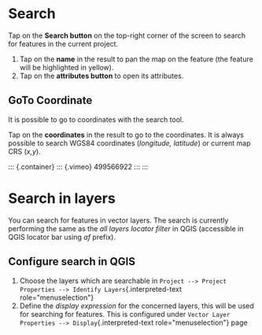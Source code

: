 Search
======

Tap on the **Search button** on the top-right corner of the screen to
search for features in the current project.

1.  Tap on the **name** in the result to pan the map on the feature (the
    feature will be highlighted in yellow).
2.  Tap on the **attributes button** to open its attributes.

GoTo Coordinate
---------------

It is possible to go to coordinates with the search tool.

Tap on the **coordinates** in the result to go to the coordinates. It is
always possible to search WGS84 coordinates (*longitude, latitude*) or
current map CRS (*x,y*).

::: {.container}
::: {.vimeo}
499566922
:::
:::

Search in layers
================

You can search for features in vector layers. The search is currently
performing the same as the *all layers locator filter* in QGIS
(accessible in QGIS locator bar using *af* prefix).

Configure search in QGIS
------------------------

1.  Choose the layers which are searchable in
    `Project --> Project Properties --> Identify Layers`{.interpreted-text
    role="menuselection"}
2.  Define the *display expression* for the concerned layers, this will
    be used for searching for features. This is configured under
    `Vector Layer Properties --> Display`{.interpreted-text
    role="menuselection"} page
